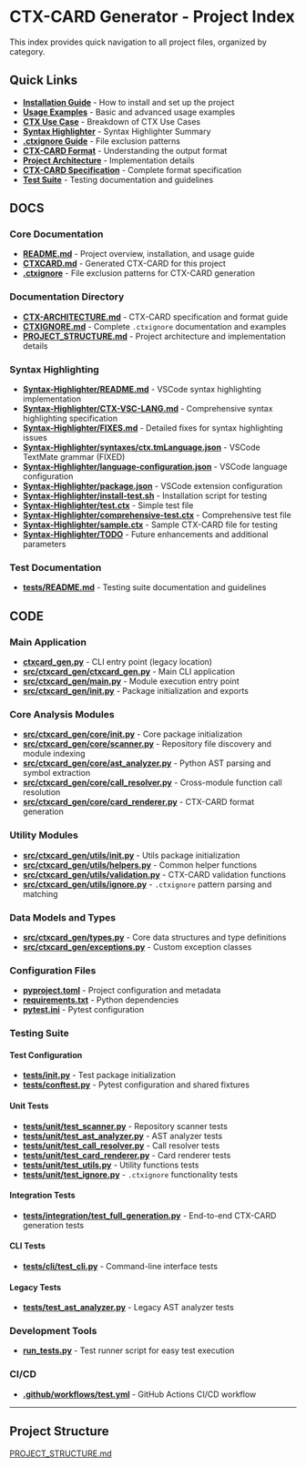 # CTX-CARD Generator - Project Index

This index provides quick navigation to all project files, organized by category.

## **Quick Links**

- **[Installation Guide](README.md#installation)** - How to install and set up the project
- **[Usage Examples](README.md#usage)** - Basic and advanced usage examples
- **[CTX Use Case](docs/CTX-PURPOSE.md)** - Breakdown of CTX Use Cases
- **[Syntax Highlighter](docs/SYNTAX-HIGHLIGHTER.md)** - Syntax Highlighter Summary
- **[.ctxignore Guide](docs/CTXIGNORE.md)** - File exclusion patterns
- **[CTX-CARD Format](README.md#ctx-card-format)** - Understanding the output format
- **[Project Architecture](docs/PROJECT_STRUCTURE.md)** - Implementation details
- **[CTX-CARD Specification](docs/CTX-ARCHITECTURE.md)** - Complete format specification
- **[Test Suite](tests/README.md)** - Testing documentation and guidelines

## **DOCS**

### **Core Documentation**

- **[README.md](README.md)** - Project overview, installation, and usage guide
- **[CTXCARD.md](CTXCARD.md)** - Generated CTX-CARD for this project
- **[.ctxignore](.ctxignore)** - File exclusion patterns for CTX-CARD generation

### **Documentation Directory**

- **[CTX-ARCHITECTURE.md](docs/CTX-ARCHITECTURE.md)** - CTX-CARD specification and format guide
- **[CTXIGNORE.md](docs/CTXIGNORE.md)** - Complete `.ctxignore` documentation and examples
- **[PROJECT_STRUCTURE.md](docs/PROJECT_STRUCTURE.md)** - Project architecture and implementation details

### **Syntax Highlighting**

- **[Syntax-Highlighter/README.md](docs/Syntax-Highlighter/README.md)** - VSCode syntax highlighting implementation
- **[Syntax-Highlighter/CTX-VSC-LANG.md](docs/Syntax-Highlighter/CTX-VSC-LANG.md)** - Comprehensive syntax highlighting specification
- **[Syntax-Highlighter/FIXES.md](docs/Syntax-Highlighter/FIXES.md)** - Detailed fixes for syntax highlighting issues
- **[Syntax-Highlighter/syntaxes/ctx.tmLanguage.json](docs/Syntax-Highlighter/syntaxes/ctx.tmLanguage.json)** - VSCode TextMate grammar (FIXED)
- **[Syntax-Highlighter/language-configuration.json](docs/Syntax-Highlighter/language-configuration.json)** - VSCode language configuration
- **[Syntax-Highlighter/package.json](docs/Syntax-Highlighter/package.json)** - VSCode extension configuration
- **[Syntax-Highlighter/install-test.sh](docs/Syntax-Highlighter/install-test.sh)** - Installation script for testing
- **[Syntax-Highlighter/test.ctx](docs/Syntax-Highlighter/test.ctx)** - Simple test file
- **[Syntax-Highlighter/comprehensive-test.ctx](docs/Syntax-Highlighter/comprehensive-test.ctx)** - Comprehensive test file
- **[Syntax-Highlighter/sample.ctx](docs/Syntax-Highlighter/sample.ctx)** - Sample CTX-CARD file for testing
- **[Syntax-Highlighter/TODO](docs/Syntax-Highlighter/TODO)** - Future enhancements and additional parameters

### **Test Documentation**

- **[tests/README.md](tests/README.md)** - Testing suite documentation and guidelines

## **CODE**

### **Main Application**

- **[ctxcard_gen.py](src/ctxcard_gen.py)** - CLI entry point (legacy location)
- **[src/ctxcard_gen/ctxcard_gen.py](src/ctxcard_gen/ctxcard_gen.py)** - Main CLI application
- **[src/ctxcard_gen/**main**.py](src/ctxcard_gen/**main**.py)** - Module execution entry point
- **[src/ctxcard_gen/**init**.py](src/ctxcard_gen/**init**.py)** - Package initialization and exports

### **Core Analysis Modules**

- **[src/ctxcard_gen/core/**init**.py](src/ctxcard_gen/core/**init**.py)** - Core package initialization
- **[src/ctxcard_gen/core/scanner.py](src/ctxcard_gen/core/scanner.py)** - Repository file discovery and module indexing
- **[src/ctxcard_gen/core/ast_analyzer.py](src/ctxcard_gen/core/ast_analyzer.py)** - Python AST parsing and symbol extraction
- **[src/ctxcard_gen/core/call_resolver.py](src/ctxcard_gen/core/call_resolver.py)** - Cross-module function call resolution
- **[src/ctxcard_gen/core/card_renderer.py](src/ctxcard_gen/core/card_renderer.py)** - CTX-CARD format generation

### **Utility Modules**

- **[src/ctxcard_gen/utils/**init**.py](src/ctxcard_gen/utils/**init**.py)** - Utils package initialization
- **[src/ctxcard_gen/utils/helpers.py](src/ctxcard_gen/utils/helpers.py)** - Common helper functions
- **[src/ctxcard_gen/utils/validation.py](src/ctxcard_gen/utils/validation.py)** - CTX-CARD validation functions
- **[src/ctxcard_gen/utils/ignore.py](src/ctxcard_gen/utils/ignore.py)** - `.ctxignore` pattern parsing and matching

### **Data Models and Types**

- **[src/ctxcard_gen/types.py](src/ctxcard_gen/types.py)** - Core data structures and type definitions
- **[src/ctxcard_gen/exceptions.py](src/ctxcard_gen/exceptions.py)** - Custom exception classes

### **Configuration Files**

- **[pyproject.toml](pyproject.toml)** - Project configuration and metadata
- **[requirements.txt](requirements.txt)** - Python dependencies
- **[pytest.ini](pytest.ini)** - Pytest configuration

### **Testing Suite**

#### **Test Configuration**

- **[tests/**init**.py](tests/**init**.py)** - Test package initialization
- **[tests/conftest.py](tests/conftest.py)** - Pytest configuration and shared fixtures

#### **Unit Tests**

- **[tests/unit/test_scanner.py](tests/unit/test_scanner.py)** - Repository scanner tests
- **[tests/unit/test_ast_analyzer.py](tests/unit/test_ast_analyzer.py)** - AST analyzer tests
- **[tests/unit/test_call_resolver.py](tests/unit/test_call_resolver.py)** - Call resolver tests
- **[tests/unit/test_card_renderer.py](tests/unit/test_card_renderer.py)** - Card renderer tests
- **[tests/unit/test_utils.py](tests/unit/test_utils.py)** - Utility functions tests
- **[tests/unit/test_ignore.py](tests/unit/test_ignore.py)** - `.ctxignore` functionality tests

#### **Integration Tests**

- **[tests/integration/test_full_generation.py](tests/integration/test_full_generation.py)** - End-to-end CTX-CARD generation tests

#### **CLI Tests**

- **[tests/cli/test_cli.py](tests/cli/test_cli.py)** - Command-line interface tests

#### **Legacy Tests**

- **[tests/test_ast_analyzer.py](tests/test_ast_analyzer.py)** - Legacy AST analyzer tests

### **Development Tools**

- **[run_tests.py](run_tests.py)** - Test runner script for easy test execution

### **CI/CD**

- **[.github/workflows/test.yml](.github/workflows/test.yml)** - GitHub Actions CI/CD workflow

---

## **Project Structure**

[PROJECT_STRUCTURE.md](docs/PROJECT_STRUCTURE.md)
